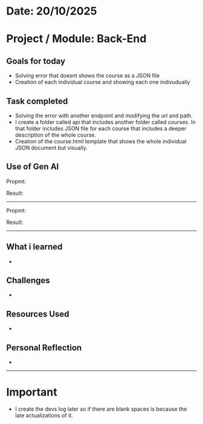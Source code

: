 # Date: 20/10/2025
# Project / Module: Back-End 

## Goals for today
- Solving error that doesnt shows the course as a JSON file
- Creation of each individual course and showing each one indivudually


## Task completed
- Solving the error with another endpoint and modifying the url and path.
- I create a folder called api that includes another folder called courses. In that folder includes JSON file for each course that includes a deeper description of the whole course.
- Creation of the course.html template that shows the whole individual JSON document but visually. 


## Use of Gen AI

Propmt:


Result:

---

Propmt:


Result:

---

## What i learned
- 



## Challenges
- 


## Resources Used
- 



## Personal Reflection
- 


--------------------------------
# Important
- I create the devs log later so if there are blank spaces is because the late actualizations of it.